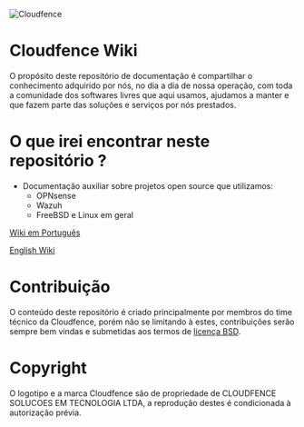 ![Cloudfence](https://cloudfence.com.br/wp-content/uploads/2018/08/logo-1.png)

# **Cloudfence Wiki**

O propósito deste repositório de documentação é compartilhar o conhecimento adquirido por nós, no dia a dia de nossa operação, com toda a comunidade dos softwares livres que aqui usamos, ajudamos a manter e que fazem parte das soluções e serviços por nós prestados.

# O que irei encontrar neste repositório ?
* Documentação auxiliar sobre projetos open source que utilizamos:
  - OPNsense
  - Wazuh
  - FreeBSD e Linux em geral

[Wiki em Português](src/pt/index.md)

[English Wiki](src/en/index.md)


# Contribuição
O conteúdo deste repositório é criado principalmente por membros do time técnico da Cloudfence, porém não se limitando à estes, contribuições serão sempre bem vindas e submetidas aos termos de [licença BSD](https://github.com/cloudfence/cloudfence.github.io/blob/master/LICENSE). 

# Copyright
O logotipo e a marca Cloudfence são de propriedade de CLOUDFENCE SOLUCOES EM TECNOLOGIA LTDA, a reprodução destes é condicionada à autorização prévia.



